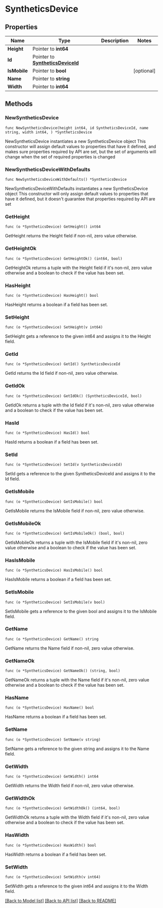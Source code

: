 # SyntheticsDevice

## Properties

Name | Type | Description | Notes
------------ | ------------- | ------------- | -------------
**Height** | Pointer to **int64** |  | 
**Id** | Pointer to [**SyntheticsDeviceId**](SyntheticsDeviceID.md) |  | 
**IsMobile** | Pointer to **bool** |  | [optional] 
**Name** | Pointer to **string** |  | 
**Width** | Pointer to **int64** |  | 

## Methods

### NewSyntheticsDevice

`func NewSyntheticsDevice(height int64, id SyntheticsDeviceId, name string, width int64, ) *SyntheticsDevice`

NewSyntheticsDevice instantiates a new SyntheticsDevice object
This constructor will assign default values to properties that have it defined,
and makes sure properties required by API are set, but the set of arguments
will change when the set of required properties is changed

### NewSyntheticsDeviceWithDefaults

`func NewSyntheticsDeviceWithDefaults() *SyntheticsDevice`

NewSyntheticsDeviceWithDefaults instantiates a new SyntheticsDevice object
This constructor will only assign default values to properties that have it defined,
but it doesn't guarantee that properties required by API are set

### GetHeight

`func (o *SyntheticsDevice) GetHeight() int64`

GetHeight returns the Height field if non-nil, zero value otherwise.

### GetHeightOk

`func (o *SyntheticsDevice) GetHeightOk() (int64, bool)`

GetHeightOk returns a tuple with the Height field if it's non-nil, zero value otherwise
and a boolean to check if the value has been set.

### HasHeight

`func (o *SyntheticsDevice) HasHeight() bool`

HasHeight returns a boolean if a field has been set.

### SetHeight

`func (o *SyntheticsDevice) SetHeight(v int64)`

SetHeight gets a reference to the given int64 and assigns it to the Height field.

### GetId

`func (o *SyntheticsDevice) GetId() SyntheticsDeviceId`

GetId returns the Id field if non-nil, zero value otherwise.

### GetIdOk

`func (o *SyntheticsDevice) GetIdOk() (SyntheticsDeviceId, bool)`

GetIdOk returns a tuple with the Id field if it's non-nil, zero value otherwise
and a boolean to check if the value has been set.

### HasId

`func (o *SyntheticsDevice) HasId() bool`

HasId returns a boolean if a field has been set.

### SetId

`func (o *SyntheticsDevice) SetId(v SyntheticsDeviceId)`

SetId gets a reference to the given SyntheticsDeviceId and assigns it to the Id field.

### GetIsMobile

`func (o *SyntheticsDevice) GetIsMobile() bool`

GetIsMobile returns the IsMobile field if non-nil, zero value otherwise.

### GetIsMobileOk

`func (o *SyntheticsDevice) GetIsMobileOk() (bool, bool)`

GetIsMobileOk returns a tuple with the IsMobile field if it's non-nil, zero value otherwise
and a boolean to check if the value has been set.

### HasIsMobile

`func (o *SyntheticsDevice) HasIsMobile() bool`

HasIsMobile returns a boolean if a field has been set.

### SetIsMobile

`func (o *SyntheticsDevice) SetIsMobile(v bool)`

SetIsMobile gets a reference to the given bool and assigns it to the IsMobile field.

### GetName

`func (o *SyntheticsDevice) GetName() string`

GetName returns the Name field if non-nil, zero value otherwise.

### GetNameOk

`func (o *SyntheticsDevice) GetNameOk() (string, bool)`

GetNameOk returns a tuple with the Name field if it's non-nil, zero value otherwise
and a boolean to check if the value has been set.

### HasName

`func (o *SyntheticsDevice) HasName() bool`

HasName returns a boolean if a field has been set.

### SetName

`func (o *SyntheticsDevice) SetName(v string)`

SetName gets a reference to the given string and assigns it to the Name field.

### GetWidth

`func (o *SyntheticsDevice) GetWidth() int64`

GetWidth returns the Width field if non-nil, zero value otherwise.

### GetWidthOk

`func (o *SyntheticsDevice) GetWidthOk() (int64, bool)`

GetWidthOk returns a tuple with the Width field if it's non-nil, zero value otherwise
and a boolean to check if the value has been set.

### HasWidth

`func (o *SyntheticsDevice) HasWidth() bool`

HasWidth returns a boolean if a field has been set.

### SetWidth

`func (o *SyntheticsDevice) SetWidth(v int64)`

SetWidth gets a reference to the given int64 and assigns it to the Width field.


[[Back to Model list]](../README.md#documentation-for-models) [[Back to API list]](../README.md#documentation-for-api-endpoints) [[Back to README]](../README.md)


